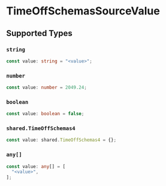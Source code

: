 # TimeOffSchemasSourceValue


## Supported Types

### `string`

```typescript
const value: string = "<value>";
```

### `number`

```typescript
const value: number = 2049.24;
```

### `boolean`

```typescript
const value: boolean = false;
```

### `shared.TimeOffSchemas4`

```typescript
const value: shared.TimeOffSchemas4 = {};
```

### `any[]`

```typescript
const value: any[] = [
  "<value>",
];
```

